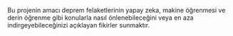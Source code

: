 <p>Bu projenin amacı deprem felaketlerinin yapay zeka, makine öğrenmesi ve derin öğrenme gibi
konularla nasıl önlenebileceğini veya en aza indirgeyebileceğinizi açıklayan fikirler sunmaktır.</p>
